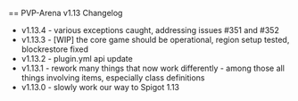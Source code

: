 == PVP-Arena v1.13 Changelog

- v1.13.4 - various exceptions caught, addressing issues #351 and #352
- v1.13.3 - [WIP] the core game should be operational, region setup tested, blockrestore fixed
- v1.13.2 - plugin.yml api update
- v1.13.1 - rework many things that now work differently - among those all things involving items, especially class definitions
- v1.13.0 - slowly work our way to Spigot 1.13


